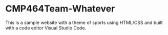 # CMP464Team-Whatever
This is a sample website with a theme of sports using HTML/CSS and built with a code editor Visual Studio Code.
